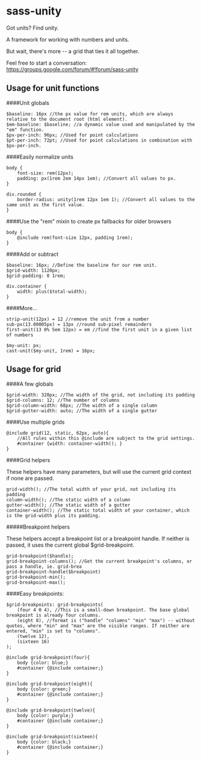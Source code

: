 sass-unity 
============================
Got units? Find unity.

A framework for working with numbers and units.

But wait, there's more -- a grid that ties it all together.

Feel free to start a conversation: https://groups.google.com/forum/#!forum/sass-unity


Usage for unit functions
--------------------------

####Unit globals

	$baseline: 16px //the px value for rem units, which are always relative to the document root (html element).
	$em-baseline: $baseline; //a dynamic value used and manipulated by the "em" function.
	$px-per-inch: 96px; //Used for point calculations
	$pt-per-inch: 72pt; //Used for point calculations in combination with $px-per-inch.

####Easily normalize units

	body {
		font-size: rem(12px);
		padding: px(1rem 2em 14px 1em); //Convert all values to px.
	}
	
	div.rounded {
		border-radius: unity(1rem 12px 1em 1); //Convert all values to the same unit as the first value.
	}

####Use the "rem" mixin to create px fallbacks for older browsers
	
	body {
		@include rem(font-size 12px, padding 1rem);
	}
	
####Add or subtract
	
	$baseline: 16px; //Define the baseline for our rem unit.
	$grid-width: 1120px;
	$grid-padding: 0 1rem;
	
	div.container {
		width: plus($total-width);
	}
	
	
####More...
	
	strip-unit(12px) = 12 //remove the unit from a number
	sub-px(13.00005px) = 13px //round sub-pixel remainders
	first-unit(13 0% 5em 12px) = em //find the first unit in a given list of numbers
	
	$my-unit: px;
	cast-unit($my-unit, 1rem) = 16px;
	
	

Usage for grid
--------------------------

####A few globals

	$grid-width: 320px; //The width of the grid, not including its padding
	$grid-columns: 12; //The number of columns
	$grid-column-width: 68px; //The width of a single column
	$grid-gutter-width: auto; //The width of a single gutter

####Use multiple grids

	@include grid(12, static, 62px, auto){
		//All rules within this @include are subject to the grid settings.
		#container {width: container-width(); }
	}

####Grid helpers

These helpers have many parameters, but will use the current grid context if none are passed.

	grid-width(); //The total width of your grid, not including its padding
	column-width(); //The static width of a column
	gutter-width(); //The static width of a gutter
	container-width(); //The static total width of your container, which is the grid-width plus its padding.

#####Breakpoint helpers

These helpers accept a breakpoint list or a breakpoint handle. If neither is passed, it uses the current global $grid-breakpoint.
	
	grid-breakpoint($handle);
	grid-breakpoint-columns(); //Get the current breakpoint's columns, or pass a handle, ie. grid-brea
	grid-breakpoint-handle($breakpoint)
	grid-breakpoint-min();
	grid-breakpoint-max();
	
	
####Easy breakpoints:

	$grid-breakpoints: grid-breakpoints(
		(four 4 0 4), //This is a small-down breakpoint. The base global breakpoint is already four columns.
		(eight 8), //format is ("handle" "columns" "min" "max") -- without quotes, where "min" and "max" are the visible ranges. If neither are entered, "min" is set to "columns".
		(twelve 12),
		(sixteen 16)
	);

	@include grid-breakpoint(four){
		body {color: blue;}
		#container {@include container;}
	}

	@include grid-breakpoint(eight){
		body {color: green;}
		#container {@include container;}
	}

	@include grid-breakpoint(twelve){
		body {color: purple;}
		#container {@include container;}
	}

	@include grid-breakpoint(sixteen){
		body {color: black;}
		#container {@include container;}
	}

